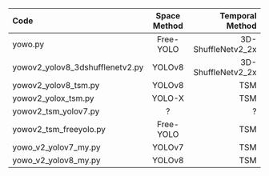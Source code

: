 |Code|Space Method|Temporal Method|
|:-|:-:|-:|
|yowo.py|Free-YOLO|3D-ShuffleNetv2_2x|
|yowov2_yolov8_3dshufflenetv2.py|YOLOv8|3D-ShuffleNetv2_2x|
|yowov2_yolov8_tsm.py|YOLOv8|TSM|
|yowov2_yolox_tsm.py|YOLO-X|TSM|
|yowov2_tsm_yolov7.py|?|?|
|yowov2_tsm_freeyolo.py|Free-YOLO|TSM|
|yowo_v2_yolov7_my.py|YOLOv7|TSM|
|yowo_v2_yolov8_my.py|YOLOv8|TSM|
